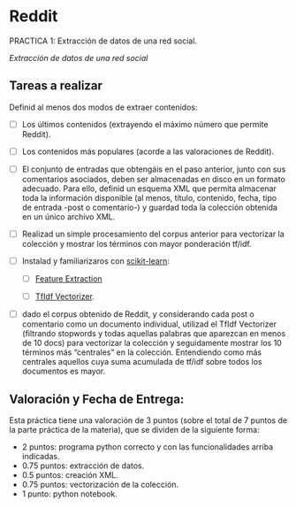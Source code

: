 
# Reddit

PRACTICA 1: Extracción de datos de una red social.

_Extracción de datos de una red social_

## Tareas a realizar

Definid al menos dos modos de extraer contenidos:

- [ ] Los últimos contenidos (extrayendo el máximo número que permite Reddit).
- [ ] Los contenidos más populares (acorde a las valoraciones de Reddit).

- [ ] El conjunto de entradas que obtengáis en el paso anterior, junto con sus comentarios
asociados, deben ser almacenadas en disco en un formato adecuado. Para ello, definid un
esquema XML que permita almacenar toda la información disponible (al menos, título,
contenido, fecha, tipo de entrada -post o comentario-) y guardad toda la colección obtenida
en un único archivo XML.

- [ ] Realizad un simple procesamiento del corpus anterior para vectorizar la colección y
mostrar los términos con mayor ponderación tf/idf.

- [ ] Instalad y familiarizaros con [scikit-learn](http://scikit-learn.org/stable/):
    - [ ] [Feature Extraction](http://scikit-learn.org/stable/modules/feature_extraction.html#feature-extraction)
    - [ ] [TfIdf Vectorizer](http://scikit-learn.org/stable/modules/generated/sklearn.feature_extraction.text.TfidfVectorizer.html).


- [ ] dado el corpus obtenido de Reddit, y considerando cada post o comentario como
un documento individual, utilizad el TfIdf Vectorizer (filtrando stopwords y todas
aquellas palabras que aparezcan en menos de 10 docs) para vectorizar la colección y
seguidamente mostrar los 10 términos más “centrales” en la colección. Entendiendo
como más centrales aquellos cuya suma acumulada de tf/idf sobre todos los
documentos es mayor.



## Valoración y Fecha de Entrega:

Esta práctica tiene una valoración de 3 puntos (sobre el total de 7 puntos de la parte práctica de la materia), que se dividen de la siguiente forma:
  * 2 puntos: programa python correcto y con las funcionalidades arriba indicadas.
  * 0.75 puntos: extracción de datos.
  * 0.5 puntos: creación XML.
  * 0.75 puntos: vectorización de la colección.
  * 1 punto: python notebook.
